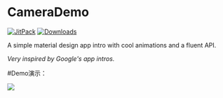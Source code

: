 # CameraDemo

[![JitPack](https://jitpack.io/v/awenzeng/CameraDemo.svg)](https://jitpack.io/#awenzeng/CameraDemo)
[![Downloads](https://jitpack.io/v/awenzeng/CameraDemo.svg)](https://jitpack.io/#awenzeng/CameraDemo)

A simple material design app intro with cool animations and a fluent API.

_Very inspired by Google's app intros._

#Demo演示：

![](https://github.com/awenzeng/CameraDemo/blob/master/resource/camera_demo.gif)

